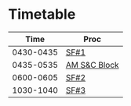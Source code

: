 # Timetable

| Time       | Proc                                    |
|------------|-----------------------------------------|
| 0430-0435 | [SF#1](./SF#1.md)            |
| 0435-0535 | [AM S&C Block](./am.md)               |
| 0600-0605 | [SF#2](./SF#2.md)            |
| 1030-1040 | [SF#3](./SF#3.md)            |

